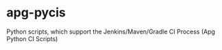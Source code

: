 # apg-pycis
Python scripts, which support the Jenkins/Maven/Gradle CI Process (Apg Python CI Scripts) 
